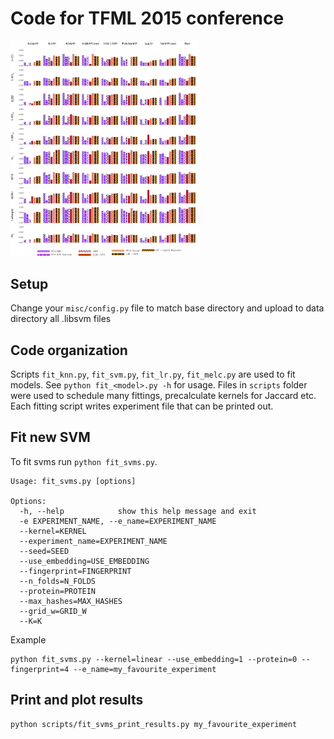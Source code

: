 # Code for TFML 2015 conference

<img src="img/mastahplot.png" width="60%"></img>

## Setup

Change your `misc/config.py` file to match base directory and upload to data directory all .libsvm files

## Code organization

Scripts `fit_knn.py`, `fit_svm.py`, `fit_lr.py`, `fit_melc.py` are used to fit models. See `python fit_<model>.py -h` for usage.
Files in `scripts` folder were used to schedule many fittings, precalculate kernels for Jaccard etc. Each fitting script
writes experiment file that can be printed out.

## Fit new SVM

To fit svms run `python fit_svms.py`. 

```
Usage: fit_svms.py [options]

Options:
  -h, --help            show this help message and exit
  -e EXPERIMENT_NAME, --e_name=EXPERIMENT_NAME
  --kernel=KERNEL       
  --experiment_name=EXPERIMENT_NAME
  --seed=SEED           
  --use_embedding=USE_EMBEDDING
  --fingerprint=FINGERPRINT
  --n_folds=N_FOLDS     
  --protein=PROTEIN     
  --max_hashes=MAX_HASHES
  --grid_w=GRID_W       
  --K=K        
```

Example

```
python fit_svms.py --kernel=linear --use_embedding=1 --protein=0 --fingerprint=4 --e_name=my_favourite_experiment
```

## Print and plot results

```
python scripts/fit_svms_print_results.py my_favourite_experiment
```

